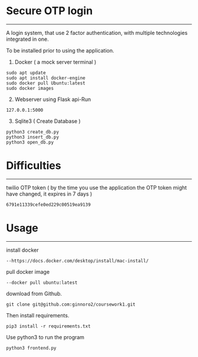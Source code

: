 # Secure OTP login #
---------------------
A login system, that use 2 factor authentication, with multiple technologies integrated in one. 

To be installed prior to using the application.
1. Docker ( a mock server terminal )
```
sudo apt update
sudo apt install docker-engine
sudo docker pull Ubuntu:latest
sudo docker images
```
2. Webserver using Flask api-Run
```
127.0.0.1:5000
```
3. Sqlite3 ( Create Database ) 
```
python3 create_db.py
python3 insert_db.py
python3 open_db.py
```


# Difficulties #
----------------------

twilio OTP token ( by the time you use the application the OTP token might have changed, it expires in 7 days )
```
6791e11339cefe0ed229c00519ea9139
```


# Usage #
----------------------
install docker 
```
--https://docs.docker.com/desktop/install/mac-install/
```
pull docker image
```
--docker pull ubuntu:latest
```
download  from Github. 
```
git clone git@github.com:ginnoro2/coursework1.git
```
Then install requirements. 
```
pip3 install -r requirements.txt
```
Use python3 to run the program 
```
python3 frontend.py
```

